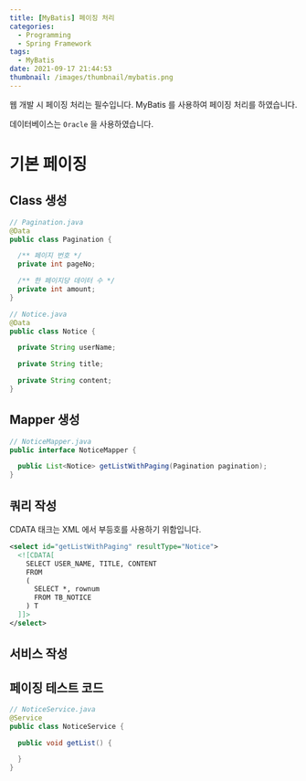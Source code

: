 ```yaml
---
title: [MyBatis] 페이징 처리
categories:
  - Programming
  - Spring Framework
tags:
  - MyBatis
date: 2021-09-17 21:44:53
thumbnail: /images/thumbnail/mybatis.png
---
```


웹 개발 시 페이징 처리는 필수입니다. MyBatis 를 사용하여 페이징 처리를 하였습니다.

데이터베이스는 `Oracle` 을 사용하였습니다.

# 기본 페이징

## Class 생성

```java
// Pagination.java
@Data
public class Pagination {

  /** 페이지 번호 */
  private int pageNo;

  /** 한 페이지당 데이터 수 */
  private int amount;
}
```

```java
// Notice.java
@Data
public class Notice {

  private String userName;

  private String title;

  private String content;
}
```

## Mapper 생성

```java
// NoticeMapper.java
public interface NoticeMapper {

  public List<Notice> getListWithPaging(Pagination pagination);
}
```

## 쿼리 작성

CDATA 태크는 XML 에서 부등호를 사용하기 위함입니다.

```xml
<select id="getListWithPaging" resultType="Notice">
  <![CDATA[
    SELECT USER_NAME, TITLE, CONTENT
    FROM
    (
      SELECT *, rownum
      FROM TB_NOTICE
    ) T
  ]]>
</select>
```

## 서비스 작성

## 페이징 테스트 코드

```java
// NoticeService.java
@Service
public class NoticeService {

  public void getList() {

  }
}
```
